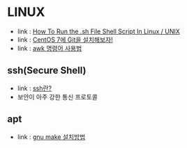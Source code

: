 # LINUX
- link : [How To Run the .sh File Shell Script In Linux / UNIX](https://www.cyberciti.biz/faq/run-execute-sh-shell-script/)
- link : [CentOS 7에 Git을 설치해보자!](https://phodobit.kr/53)
- link : [awk 명령어 사용법](https://recipes4dev.tistory.com/171)

## ssh(Secure Shell)
- link : [ssh란?](https://jootc.com/p/201808031460)
- 보안이 아주 강한 통신 프로토콜

## apt
- link : [gnu make 설치방법](https://www.woobi.org/54)